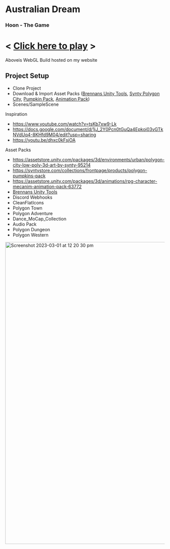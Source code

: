 # Australian Dream
### Hoon - The Game

# < [Click here to play](https://www.brennanhatton.com/Hoon/AustralianDream) >
Aboveis WebGL Build hosted on my website

## Project Setup
 - Clone Project
 - Download & Import Asset Packs ([Brennans Unity Tools](https://github.com/bh679/Unity-Tools), [Synty Polygon City](https://assetstore.unity.com/packages/3d/environments/urban/polygon-city-low-poly-3d-art-by-synty-95214), [Pumpkin Pack](https://syntystore.com/collections/frontpage/products/polygon-pumpkins-pack), [Animation Pack](https://assetstore.unity.com/packages/3d/animations/rpg-character-mecanim-animation-pack-63772))
 - Scenes/SampleScene



Inspiration
 - https://www.youtube.com/watch?v=tsKb7xw9-Lk
 - https://docs.google.com/document/d/1jJ_2Y0Pcn0tGuQa4Epkoi03vGTkNVdUq4-8KHfd9M04/edit?usp=sharing
 - https://youtu.be/dhxc0kFsjOA
 
 
Asset Packs
 - https://assetstore.unity.com/packages/3d/environments/urban/polygon-city-low-poly-3d-art-by-synty-95214
 - https://syntystore.com/collections/frontpage/products/polygon-pumpkins-pack
 - https://assetstore.unity.com/packages/3d/animations/rpg-character-mecanim-animation-pack-63772
 - [Brennans Unity Tools](https://github.com/bh679/Unity-Tools)
 - Discord Webhooks
 - CleanFlatIcons
 - Polygon Town
 - Polygon Adventure
 - Dance_MoCap_Collection
 - Audio Pack 
 - Polygon Dungeon
 - Polygon Western

<img width="955" alt="Screenshot 2023-03-01 at 12 20 30 pm" src="https://user-images.githubusercontent.com/2542558/222020457-5f4e77d4-2461-4b44-88ee-26ddcb6a9912.png">
